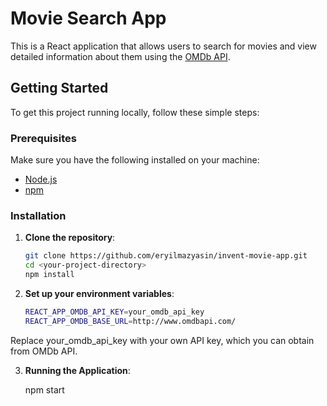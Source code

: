 # Movie Search App

This is a React application that allows users to search for movies and view detailed information about them using the [OMDb API](http://www.omdbapi.com/).

## Getting Started

To get this project running locally, follow these simple steps:

### Prerequisites

Make sure you have the following installed on your machine:

- [Node.js](https://nodejs.org/en/)
- [npm](https://www.npmjs.com/)

### Installation

1. **Clone the repository**:

   ```bash
   git clone https://github.com/eryilmazyasin/invent-movie-app.git
   cd <your-project-directory>
   npm install

   ```

2. **Set up your environment variables**:

   ```bash
   REACT_APP_OMDB_API_KEY=your_omdb_api_key
   REACT_APP_OMDB_BASE_URL=http://www.omdbapi.com/
   ```

Replace your_omdb_api_key with your own API key, which you can obtain from OMDb API.

3. **Running the Application**:

   npm start
